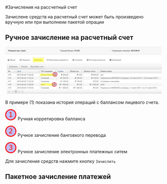 #Зачисления на рассчетный счет

Зачислене средств на расчетный счет может быть произведено вручную или при выполнеии пакетой опрации

## Ручное зачисление на расчетный счет
![](payments.png)

В примере (1) показана история операций с баллансом лицевого счета. 

![](1.png) Ручная корретировка балланса 

![](2.png) Ручное зачисление банговкого перевода

![](3.png) Ручное зачисление электронных платежных ситем

Для зачисления средств нажмите кнопку ```Зачислить```


## Пакетное зачисление платежей